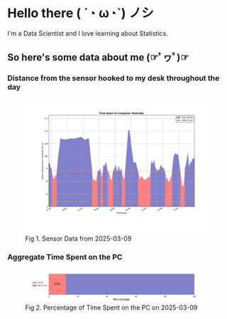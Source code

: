 
# Hello there ( ´◔ ω◔`) ノシ

I'm a Data Scientist and I love learning about Statistics.

## So here's some data about me (☞ﾟヮﾟ)☞


### Distance from the sensor hooked to my desk throughout the day
<figure>
  <picture>
    <source media="(prefers-color-scheme: dark)" srcset="Pi/readme/graphs/lineplot/dark-plot-2025-03-09.png">
    <source media="(prefers-color-scheme: light)" srcset="Pi/readme/graphs/lineplot/light-plot-2025-03-09.png">
    <img alt="Shows a black logo in light color mode and a white one in dark color mode." src="Pi/readme/graphs/lineplot/light-plot-2025-03-09.png">
  </picture>
  <figcaption>Fig 1. Sensor Data from 2025-03-09</figcaption>
</figure>



### Aggregate Time Spent on the PC
<figure>
  <picture>
    <source media="(prefers-color-scheme: dark)" srcset="Pi/readme/graphs/barplot/dark-plot-2025-03-09.png">
    <source media="(prefers-color-scheme: light)" srcset="Pi/readme/graphs/barplot/light-plot-2025-03-09.png">
    <img alt="Shows a black logo in light color mode and a white one in dark color mode." src="Pi/readme/graphs/barplot/light-plot-2025-03-09.png">
  </picture>
  <figcaption>Fig 2. Percentage of Time Spent on the PC on 2025-03-09</figcaption>
</figure>
